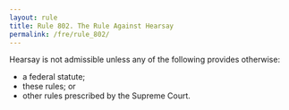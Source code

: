 ```yaml
---
layout: rule
title: Rule 802. The Rule Against Hearsay
permalink: /fre/rule_802/
---
```


Hearsay is not admissible unless any of the following provides otherwise:


* a federal statute;
* these rules; or
* other rules prescribed by the Supreme Court.

